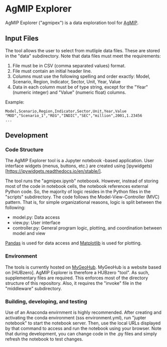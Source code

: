 # AgMIP Explorer
AgMIP Explorer ("agmipex") is a data exploration tool for [AgMIP](https://agmip.org/).

## Input Files

The tool allows the user to select from mutliple data files. These are stored in the "data" subdirectory. Note that data files must meet the requirements:

1. File must be in CSV (comma separated values) format.
2. File must contain an initial header line.
3. Columns must use the following spelling and order exactly: Model, Scenario, Region, Indicator, Sector, Unit, Year, Value
4. Data in each column must be of type string, except for the "Year" (numeric integer) and "Value" (numeric float) columns. 
 
Example:
```
Model,Scenario,Region,Indicator,Sector,Unit,Year,Value
"MOD","Scenario_1","REG","INDIC","SEC","million",2001,1.23456
...
```

## Development

### Code Structure
The AgMIP Explorer tool is a Jupyter notebook -based application. User interface widgets (menus, buttons, etc.) are created using [ipywidgets)[https://ipywidgets.readthedocs.io/en/stable/]. 

The tool runs the "agmipex.ipynb" notebooxk. However, instead of storing most of the code in notebook cells, the notebook references external Python code. So, the majority of logic resides in the Python files in the "scripts" subdirectory. The code follows the Model-View-Controller (MVC) pattern. That is, for simple organizational reasons, logic is split between the following:

- model.py: Data access
- view.py: User interface 
- controller.py: General program logic, plotting, and coordination between model and view

[Pandas](https://pandas.pydata.org/) is used for data access and [Matplotlib](https://matplotlib.org/) is used for plotting. 

### Environment

The tools is currently hosted on [MyGeoHub](https://www.mygeohub.org). MyGeoHub is a website based on [HUBzero]. AgMIP Explorer is therefore a HUBzero "tool". As such, supplementary files are required. This enforces most of the directory structure of this repository. Also, it requires the "invoke" file in the "middleware" subdirectory.

### Building, developing, and testing

Use of an Anaconda envirnment is highly recommended. After creating and activating the conda environment (sss environment.yml), run "jupter notebook" to start the notebook server. Then, use the local URLs displayed by that command to access and run the notebook using your browser. Note that during development, you can change code in the .py files and simply refresh the notebook to test changes. 

